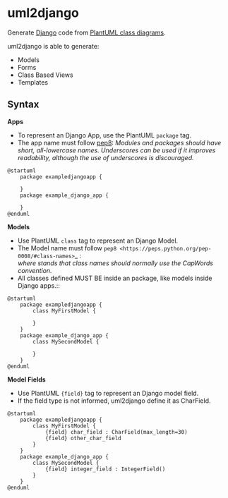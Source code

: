 # uml2django

Generate [Django](https://www.djangoproject.com/) code from [PlantUML class diagrams](https://plantuml.com/class-diagram>).

uml2django is able to generate: 

* Models
* Forms 
* Class Based Views
* Templates


## Syntax

**Apps**

* To represent an Django App, use the PlantUML ``package`` tag.
* The app name must follow [pep8](https://peps.python.org/pep-0008/#package-and-module-names):
  *Modules and packages should have short, all-lowercase names.*
  *Underscores can be used if it improves readability,*
  *although the use of underscores is discouraged.*

```
@startuml
    package exampledjangoapp {
        
    }
    package example_django_app {
        
    }
@enduml
```

**Models**

* Use PlantUML ``class`` tag to represent an Django Model.
* The Model name must follow `pep8 <https://peps.python.org/pep-0008/#class-names>`_ :  
  *where stands that class names should normally use the CapWords convention.*
* All classes defined MUST BE inside an package, like models inside Django apps.::

```plantuml    
@startuml
    package exampledjangoapp {
        class MyFirstModel {

        }
    }
    package example_django_app {
        class MySecondModel {

        }
    }
@enduml
```


**Model Fields**

* Use PlantUML ``{field}`` tag to represent an Django model field.
* If the field type is not informed, uml2django define it as CharField.

```
@startuml
    package exampledjangoapp {
        class MyFirstModel {
            {field} char_field : CharField(max_length=30)
            {field} other_char_field
        }
    }
    package example_django_app {
        class MySecondModel {
            {field} integer_field : IntegerField()
        }
    }
@enduml
```
